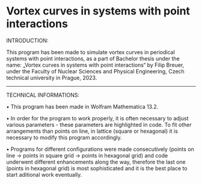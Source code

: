 # Vortex curves in systems with point interactions

INTRODUCTION:

This program has been made to simulate vortex curves in periodical systems with point interactions, as a part of Bachelor thesis under the name: „Vortex curves in systems with point interactions“ by Filip Breuer, under the Faculty of Nuclear Sciences and Physical Engineering, Czech technical university in Prague, 2023.

----------------------------------------------------


TECHNICAL INFORMATIONS:

• This program has been made in Wolfram Mathematica 13.2.

• In order for the program to work properly, it is often necessary to adjust various parameters - these parameters are highlighted in code. To fit other arrangements than points on line, in lattice (square or hexagonal) it is necessary to modify this program accordingly.

• Programs for different configurations were made consecutively (points on line -> points in square grid -> points in hexagonal grid) and code underwent different enhancements along the way, therefore the last one (points in hexagonal grid) is most sophisticated and it is the best place to start aditional work eventually.
